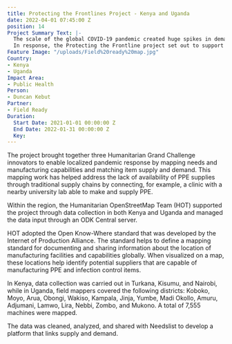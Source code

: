 ```yaml
---
title: Protecting the Frontlines Project - Kenya and Uganda
date: 2022-04-01 07:45:00 Z
position: 14
Project Summary Text: |-
  The scale of the global COVID-19 pandemic created huge spikes in demand for personal protection equipment (PPE) and infection control supplies required by frontline workers in the health and relief sectors.
  In response, the Protecting the Frontline project set out to support frontline workers, specifically those in hard-to-reach conflict zones, to access locally produced PPE.
Feature Image: "/uploads/Field%20ready%20map.jpg"
Country:
- Kenya
- Uganda
Impact Area:
- Public Health
Person:
- Duncan Kebut
Partner:
- Field Ready
Duration:
  Start Date: 2021-01-01 00:00:00 Z
  End Date: 2022-01-31 00:00:00 Z
  Key: 
---
```


The project brought together three Humanitarian Grand Challenge innovators to enable localized pandemic response by mapping needs and manufacturing capabilities and matching item supply and demand. This mapping work has helped address the lack of availability of PPE supplies through traditional supply chains by connecting, for example, a clinic with a nearby university lab able to make and supply PPE.

Within the region, the Humanitarian OpenStreetMap Team (HOT) supported the project through data collection in both Kenya and Uganda and managed the data input through an ODK Central server. 

HOT adopted the Open Know-Where standard that was developed by the Internet of Production Alliance. The standard helps to define a mapping standard for documenting and sharing information about the location of manufacturing facilities and capabilities globally.
When visualized on a map, these locations help identify potential suppliers that are capable of manufacturing PPE and infection control items.

In Kenya, data collection was carried out in Turkana, Kisumu, and Nairobi, while in Uganda, field mappers covered the following districts: Koboko, Moyo, Arua, Obongi, Wakiso, Kampala, Jinja, Yumbe, Madi Okollo, Amuru, Adjumani, Lamwo, Lira, Nebbi, Zombo, and Mukono. A total of 7,555 machines were mapped.

The data was cleaned, analyzed, and shared with Needslist to develop a platform that links supply and demand.
